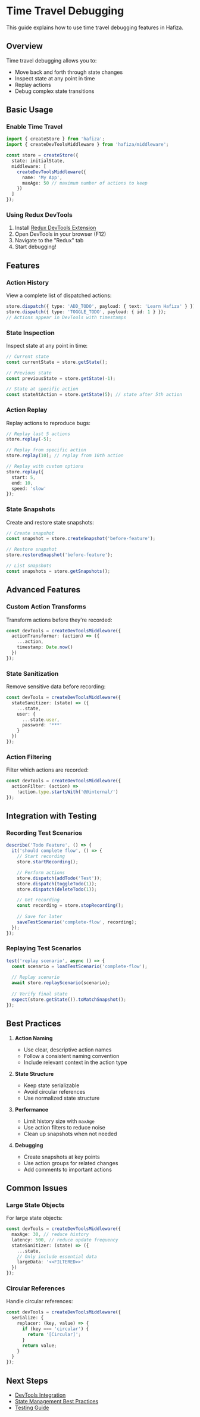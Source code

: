 # Time Travel Debugging

This guide explains how to use time travel debugging features in Hafiza.

## Overview

Time travel debugging allows you to:
- Move back and forth through state changes
- Inspect state at any point in time
- Replay actions
- Debug complex state transitions

## Basic Usage

### Enable Time Travel

```typescript
import { createStore } from 'hafiza';
import { createDevToolsMiddleware } from 'hafiza/middleware';

const store = createStore({
  state: initialState,
  middleware: [
    createDevToolsMiddleware({
      name: 'My App',
      maxAge: 50 // maximum number of actions to keep
    })
  ]
});
```

### Using Redux DevTools

1. Install [Redux DevTools Extension](https://github.com/reduxjs/redux-devtools)
2. Open DevTools in your browser (F12)
3. Navigate to the "Redux" tab
4. Start debugging!

## Features

### Action History

View a complete list of dispatched actions:
```typescript
store.dispatch({ type: 'ADD_TODO', payload: { text: 'Learn Hafiza' } });
store.dispatch({ type: 'TOGGLE_TODO', payload: { id: 1 } });
// Actions appear in DevTools with timestamps
```

### State Inspection

Inspect state at any point in time:
```typescript
// Current state
const currentState = store.getState();

// Previous state
const previousState = store.getState(-1);

// State at specific action
const stateAtAction = store.getState(5); // state after 5th action
```

### Action Replay

Replay actions to reproduce bugs:

```typescript
// Replay last 5 actions
store.replay(-5);

// Replay from specific action
store.replay(10); // replay from 10th action

// Replay with custom options
store.replay({
  start: 5,
  end: 10,
  speed: 'slow'
});
```

### State Snapshots

Create and restore state snapshots:

```typescript
// Create snapshot
const snapshot = store.createSnapshot('before-feature');

// Restore snapshot
store.restoreSnapshot('before-feature');

// List snapshots
const snapshots = store.getSnapshots();
```

## Advanced Features

### Custom Action Transforms

Transform actions before they're recorded:

```typescript
const devTools = createDevToolsMiddleware({
  actionTransformer: (action) => ({
    ...action,
    timestamp: Date.now()
  })
});
```

### State Sanitization

Remove sensitive data before recording:

```typescript
const devTools = createDevToolsMiddleware({
  stateSanitizer: (state) => ({
    ...state,
    user: {
      ...state.user,
      password: '***'
    }
  })
});
```

### Action Filtering

Filter which actions are recorded:

```typescript
const devTools = createDevToolsMiddleware({
  actionFilter: (action) => 
    !action.type.startsWith('@@internal/')
});
```

## Integration with Testing

### Recording Test Scenarios

```typescript
describe('Todo Feature', () => {
  it('should complete flow', () => {
    // Start recording
    store.startRecording();

    // Perform actions
    store.dispatch(addTodo('Test'));
    store.dispatch(toggleTodo(1));
    store.dispatch(deleteTodo(1));

    // Get recording
    const recording = store.stopRecording();
    
    // Save for later
    saveTestScenario('complete-flow', recording);
  });
});
```

### Replaying Test Scenarios

```typescript
test('replay scenario', async () => {
  const scenario = loadTestScenario('complete-flow');
  
  // Replay scenario
  await store.replayScenario(scenario);
  
  // Verify final state
  expect(store.getState()).toMatchSnapshot();
});
```

## Best Practices

1. **Action Naming**
   - Use clear, descriptive action names
   - Follow a consistent naming convention
   - Include relevant context in the action type

2. **State Structure**
   - Keep state serializable
   - Avoid circular references
   - Use normalized state structure

3. **Performance**
   - Limit history size with `maxAge`
   - Use action filters to reduce noise
   - Clean up snapshots when not needed

4. **Debugging**
   - Create snapshots at key points
   - Use action groups for related changes
   - Add comments to important actions

## Common Issues

### Large State Objects

For large state objects:
```typescript
const devTools = createDevToolsMiddleware({
  maxAge: 30, // reduce history
  latency: 500, // reduce update frequency
  stateSanitizer: (state) => ({
    ...state,
    // Only include essential data
    largeData: '<<FILTERED>>'
  })
});
```

### Circular References

Handle circular references:
```typescript
const devTools = createDevToolsMiddleware({
  serialize: {
    replacer: (key, value) => {
      if (key === 'circular') {
        return '[Circular]';
      }
      return value;
    }
  }
});
```

## Next Steps

- [DevTools Integration](devtools.md)
- [State Management Best Practices](state-management.md)
- [Testing Guide](../contributing/testing.md) 
